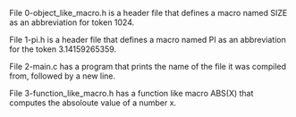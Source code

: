 File 0-object_like_macro.h is a header file that defines a macro named SIZE as an abbreviation for token 1024.

File 1-pi.h is a header file that defines a macro named PI as an abbreviation for the token 3.14159265359.

File 2-main.c has a program that prints the name of the file it was compiled from, followed by a new line.

File 3-function_like_macro.h has a function like macro ABS(X) that computes the absoloute value of a number x.


